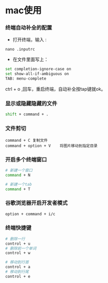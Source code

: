 # mac使用


### 终端自动补全的配置

* 打开终端，输入 : 

```
nano .inputrc
```

* 在文件里面写上：

```sh
set completion-ignore-case on
set show-all-if-ambiguous on
TAB: menu-complete
```
ctrl + o ,回车，重启终端，自动补全按tap键就ok。


### 显示或隐藏隐藏的文件

```sh
shift + command + .
```

### 文件剪切

```
command + C	复制文件
command + option + V	将图片移动到指定目录
```


### 开启多个终端窗口

```sh
# 新建一个窗口
command + N

# 新建一个tab
command + T
```


### 谷歌浏览器开启开发者模式

```sh
option + command + i/c
```

### 终端快捷键

```sh
# 删除一行
control + u
# 删除前一个单词
control + w

# 移动到行首
control + a
# 移动到行尾
control + e
```
